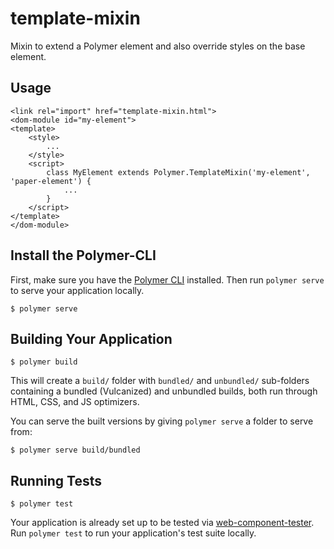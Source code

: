 # template-mixin
Mixin to extend a Polymer element and also override styles on the base element.

## Usage

```
<link rel="import" href="template-mixin.html">
<dom-module id="my-element">
<template>
    <style>
        ...
    </style>
    <script>
        class MyElement extends Polymer.TemplateMixin('my-element', 'paper-element') {
            ...
        }
    </script>
</template>         
</dom-module>

```

## Install the Polymer-CLI

First, make sure you have the [Polymer CLI](https://www.npmjs.com/package/polymer-cli) installed. Then run `polymer serve` to serve your application locally.

```
$ polymer serve
```

## Building Your Application

```
$ polymer build
```

This will create a `build/` folder with `bundled/` and `unbundled/` sub-folders
containing a bundled (Vulcanized) and unbundled builds, both run through HTML,
CSS, and JS optimizers.

You can serve the built versions by giving `polymer serve` a folder to serve
from:

```
$ polymer serve build/bundled
```

## Running Tests

```
$ polymer test
```

Your application is already set up to be tested via [web-component-tester](https://github.com/Polymer/web-component-tester). Run `polymer test` to run your application's test suite locally.
